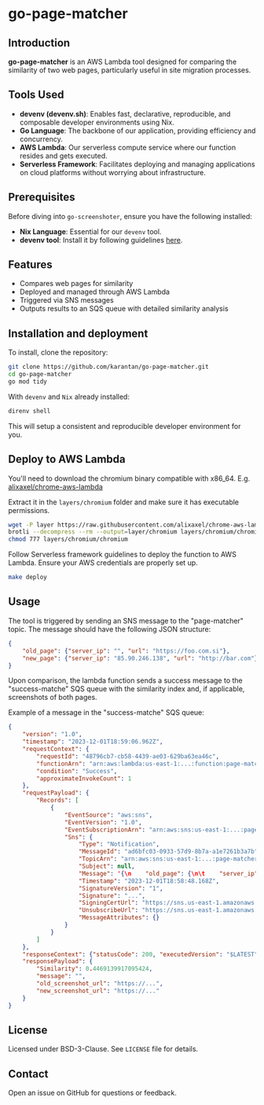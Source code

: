 # go-page-matcher

## Introduction
**go-page-matcher** is an AWS Lambda tool designed for comparing the similarity of two web pages, particularly useful in site migration processes.

## Tools Used

- **devenv (devenv.sh)**: Enables fast, declarative, reproducible, and composable developer
environments using Nix.
- **Go Language**: The backbone of our application, providing efficiency and concurrency.
- **AWS Lambda**: Our serverless compute service where our function resides and gets executed.
- **Serverless Framework**: Facilitates deploying and managing applications on cloud platforms
without worrying about infrastructure.

## Prerequisites

Before diving into `go-screenshoter`, ensure you have the following installed:

- **Nix Language**: Essential for our `devenv` tool.
- **devenv tool**: Install it by following guidelines [here](devenv.sh).

## Features
- Compares web pages for similarity
- Deployed and managed through AWS Lambda
- Triggered via SNS messages
- Outputs results to an SQS queue with detailed similarity analysis

## Installation and deployment

To install, clone the repository:
```bash
git clone https://github.com/karantan/go-page-matcher.git
cd go-page-matcher
go mod tidy
```

With `devenv` and `Nix` already installed:

```bash
direnv shell
```

This will setup a consistent and reproducible developer environment for you.


## Deploy to AWS Lambda

You'll need to download the chromium binary compatible with x86_64.
E.g. [alixaxel/chrome-aws-lambda](https://raw.githubusercontent.com/alixaxel/chrome-aws-lambda/master/bin/chromium.br)

Extract it in the `layers/chromium` folder and make sure it has executable permissions.

```bash
wget -P layer https://raw.githubusercontent.com/alixaxel/chrome-aws-lambda/master/bin/chromium.br
brotli --decompress --rm --output=layer/chromium layers/chromium/chromium.br
chmod 777 layers/chromium/chromium
```

Follow Serverless framework guidelines to deploy the function to AWS Lambda. Ensure
your AWS credentials are properly set up.

```bash
make deploy
```


## Usage
The tool is triggered by sending an SNS message to the "page-matcher" topic. The message should have the following JSON structure:
```json
{
    "old_page": {"server_ip": "", "url": "https://foo.com.si"},
    "new_page": {"server_ip": "85.90.246.138", "url": "http://bar.com"}
}
```
Upon comparison, the lambda function sends a success message to the "success-matche" SQS queue with the similarity index and, if applicable, screenshots of both pages.

Example of a message in the "success-matche" SQS queue:
```json
{
    "version": "1.0",
    "timestamp": "2023-12-01T18:59:06.962Z",
    "requestContext": {
        "requestId": "48796cb7-cb58-4439-ae03-629ba63ea46c",
        "functionArn": "arn:aws:lambda:us-east-1:...:function:page-matcher-v1-page_matcher:$LATEST",
        "condition": "Success",
        "approximateInvokeCount": 1
    },
    "requestPayload": {
        "Records": [
            {
                "EventSource": "aws:sns",
                "EventVersion": "1.0",
                "EventSubscriptionArn": "arn:aws:sns:us-east-1:...:page-matcher:8ce455a6-5b86-458e-bd56-dc0b42de2bc6",
                "Sns": {
                    "Type": "Notification",
                    "MessageId": "ad6bfc03-0933-57d9-8b7a-a1e7261b3a7b",
                    "TopicArn": "arn:aws:sns:us-east-1:...:page-matcher",
                    "Subject": null,
                    "Message": '{\n    "old_page": {\n\t    "server_ip": "",\n\t    "url": "https://karantan.si"\n    },\n    "new_page": {\n\t    "server_ip": "85.90.246.138",\n\t    "url": "http://testtist.fun"\n    }\n}\n',
                    "Timestamp": "2023-12-01T18:58:48.168Z",
                    "SignatureVersion": "1",
                    "Signature": "...",
                    "SigningCertUrl": "https://sns.us-east-1.amazonaws.com/SimpleNotificationService-....pem",
                    "UnsubscribeUrl": "https://sns.us-east-1.amazonaws.com/?Action=Unsubscribe&SubscriptionArn=arn:aws:sns:us-east-1:...:page-matcher:8ce455a6-5b86-458e-bd56-dc0b42de2bc6",
                    "MessageAttributes": {}
                }
            }
        ]
    },
    "responseContext": {"statusCode": 200, "executedVersion": "$LATEST"},
    "responsePayload": {
        "Similarity": 0.4469139917095424,
        "message": "",
        "old_screenshot_url": "https://...",
        "new_screenshot_url": "https://..."
    }
}
```

## License
Licensed under BSD-3-Clause. See `LICENSE` file for details.

## Contact
Open an issue on GitHub for questions or feedback.
